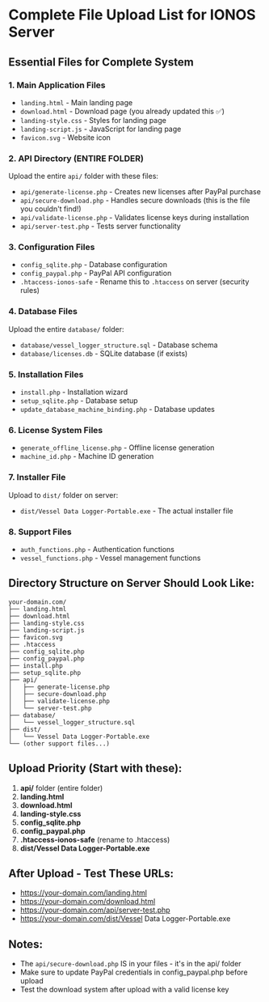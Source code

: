 # Complete File Upload List for IONOS Server

## Essential Files for Complete System

### 1. Main Application Files
- `landing.html` - Main landing page
- `download.html` - Download page (you already updated this ✅)
- `landing-style.css` - Styles for landing page
- `landing-script.js` - JavaScript for landing page
- `favicon.svg` - Website icon

### 2. API Directory (ENTIRE FOLDER)
Upload the entire `api/` folder with these files:
- `api/generate-license.php` - Creates new licenses after PayPal purchase
- `api/secure-download.php` - Handles secure downloads (this is the file you couldn't find!)
- `api/validate-license.php` - Validates license keys during installation
- `api/server-test.php` - Tests server functionality

### 3. Configuration Files
- `config_sqlite.php` - Database configuration
- `config_paypal.php` - PayPal API configuration
- `.htaccess-ionos-safe` - Rename this to `.htaccess` on server (security rules)

### 4. Database Files
Upload the entire `database/` folder:
- `database/vessel_logger_structure.sql` - Database schema
- `database/licenses.db` - SQLite database (if exists)

### 5. Installation Files
- `install.php` - Installation wizard
- `setup_sqlite.php` - Database setup
- `update_database_machine_binding.php` - Database updates

### 6. License System Files
- `generate_offline_license.php` - Offline license generation
- `machine_id.php` - Machine ID generation

### 7. Installer File
Upload to `dist/` folder on server:
- `dist/Vessel Data Logger-Portable.exe` - The actual installer file

### 8. Support Files
- `auth_functions.php` - Authentication functions
- `vessel_functions.php` - Vessel management functions

## Directory Structure on Server Should Look Like:
```
your-domain.com/
├── landing.html
├── download.html
├── landing-style.css
├── landing-script.js
├── favicon.svg
├── .htaccess
├── config_sqlite.php
├── config_paypal.php
├── install.php
├── setup_sqlite.php
├── api/
│   ├── generate-license.php
│   ├── secure-download.php
│   ├── validate-license.php
│   └── server-test.php
├── database/
│   └── vessel_logger_structure.sql
├── dist/
│   └── Vessel Data Logger-Portable.exe
└── (other support files...)
```

## Upload Priority (Start with these):
1. **api/** folder (entire folder)
2. **landing.html**
3. **download.html** 
4. **landing-style.css**
5. **config_sqlite.php**
6. **config_paypal.php**
7. **.htaccess-ionos-safe** (rename to .htaccess)
8. **dist/Vessel Data Logger-Portable.exe**

## After Upload - Test These URLs:
- https://your-domain.com/landing.html
- https://your-domain.com/download.html
- https://your-domain.com/api/server-test.php
- https://your-domain.com/dist/Vessel Data Logger-Portable.exe

## Notes:
- The `api/secure-download.php` IS in your files - it's in the api/ folder
- Make sure to update PayPal credentials in config_paypal.php before upload
- Test the download system after upload with a valid license key
